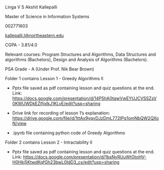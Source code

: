 Linga V S Akshit Kallepalli 

Master of Science in Information Systems 

002771603 

kallepalli.l@northeastern.edu 

CGPA - 3.81/4.0 

Relevant courses: Program Structures and Algorithms, Data Structures and algorithms (Bachelors), Design and Analysis of Algorithms (Bachelors).

PSA Grade - A (Under Prof. Nik Bear Brown)


Folder 1 contains Lesson 1 - Greedy Algorithms II

- Pptx file saved as pdf containing lesson and quiz questions at the end.
  Link: https://docs.google.com/presentation/d/14P5hA0tqwVwEYUJCVSSZsV0KWUWDkEZIfjxlkJ1KLyE/edit?usp=sharing
  
- Drive link for recording of lesson 1’s explanation: https://drive.google.com/file/d/1ttAx9yqvDJzDmL772IPg1omNbQW2QXoN/view
  
- .ipynb file containing python code of Greedy Algorithms

Folder 2 contains Lesson 2 - Intractability II 

- Pptx file saved as pdf containing lesson and quiz questions at the end.
  Link: https://docs.google.com/presentation/d/1bsNyRUuWtGtoHV-H0Hkj5KtwdKqfGh23bwL0IdD3_cs/edit?usp=sharing
